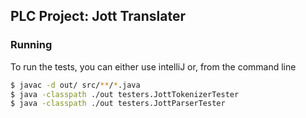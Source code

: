 ## PLC Project: Jott Translater

### Running

To run the tests, you can either use intelliJ or, from the command line

```bash
$ javac -d out/ src/**/*.java
$ java -classpath ./out testers.JottTokenizerTester
$ java -classpath ./out testers.JottParserTester
```
